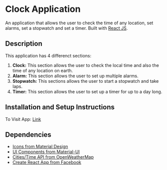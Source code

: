 # Clock Application

An application that allows the user to check the time of any location, set alarms, set a stopwatch and set a timer. Built with [React JS](https://reactjs.org).

## Description
  This application has 4 differenct sections:
  1. **Clock:** This section allows the user to check the local time and also the time of any location on earth.
  2. **Alarm:** This section allows the user to set up multiple alarms.
  3. **Stopwatch:** This sections allows the user to start a stopwatch and take laps.
  4. **Timer:** This section allows the user to set up a timer for up to a day long. 

## Installation and Setup Instructions

To Visit App:
  [Link](https://davidscicluna.github.io/react-clock/#/)

## Dependencies
  * [Icons from Material Design](https://material.io/resources/icons/)
  * [UI Components from Material-UI](https://material-ui.com)
  * [Cities/Time API from OpenWeatherMap](https://openweathermap.org)
  * [Create React App from Facebook](https://create-react-app.dev)
